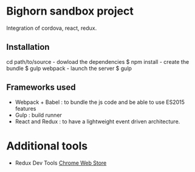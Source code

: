 # Bighorn sandbox project
Integration of cordova, react, redux.

## Installation
cd path/to/source
    - dowload the dependencies
$ npm install
    - create the bundle
$ gulp webpack
    - launch the server
$ gulp

## Frameworks used

 - Webpack + Babel : to bundle the js code and be able to use ES2015 features
 - Gulp : build runner
 - React and Redux : to have a lightweight event driven architecture.
 
 # Additional tools
 - Redux Dev Tools [Chrome Web Store](https://chrome.google.com/webstore/detail/redux-devtools/lmhkpmbekcpmknklioeibfkpmmfibljd)